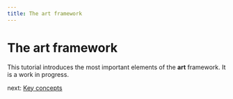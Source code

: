 ```yaml
--- 
title: The art framework
---
```


The art framework
=================

This tutorial introduces the most important elements of the **art** framework. It is a work in progress.

next: [Key concepts][next]

[next]: /concepts


